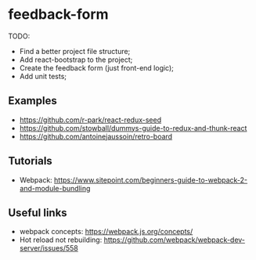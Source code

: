 # feedback-form

TODO:
* Find a better project file structure;
* Add react-bootstrap to the project;
* Create the feedback form (just front-end logic);
* Add unit tests;

## Examples

* https://github.com/r-park/react-redux-seed
* https://github.com/stowball/dummys-guide-to-redux-and-thunk-react
* https://github.com/antoinejaussoin/retro-board

## Tutorials

* Webpack: https://www.sitepoint.com/beginners-guide-to-webpack-2-and-module-bundling

## Useful links

* webpack concepts: https://webpack.js.org/concepts/
* Hot reload not rebuilding: https://github.com/webpack/webpack-dev-server/issues/558
